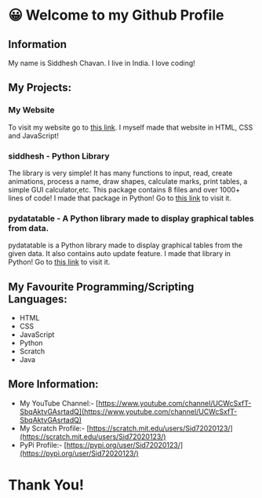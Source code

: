 # 😀 Welcome to my Github Profile
## Information
My name is Siddhesh Chavan. I live in India. I love coding!
## My Projects:
### My Website
To visit my website go to [this link](https://sid72020123.github.io/). I myself made that website in HTML, CSS and JavaScript!
### siddhesh - Python Library
The library is very simple! It has many functions to input, read, create animations, process a name, draw shapes, calculate marks, print tables, a simple GUI calculator,etc.
This package contains 8 files and over 1000+ lines of code! I made that package in Python! Go to [this link](https://github.com/Sid72020123/siddhesh) to visit it.
### pydatatable - A Python library made to display graphical tables from data.
pydatatable is a Python library made to display graphical tables from the given data. It also contains auto update feature. I made that library in Python! Go to [this link](https://github.com/Sid72020123/pydatatable) to visit it.
## My Favourite Programming/Scripting Languages:
  * HTML
  * CSS
  * JavaScript
  * Python
  * Scratch
  * Java
## More Information:
* My YouTube Channel:- [https://www.youtube.com/channel/UCWcSxfT-SbqAktvGAsrtadQ](https://www.youtube.com/channel/UCWcSxfT-SbqAktvGAsrtadQ)
* My Scratch Profile:- [https://scratch.mit.edu/users/Sid72020123/](https://scratch.mit.edu/users/Sid72020123/)
* PyPi Profile:- [https://pypi.org/user/Sid72020123/](https://pypi.org/user/Sid72020123/)
# Thank You!
